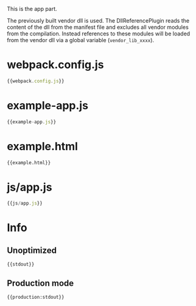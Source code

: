 This is the app part.

The previously built vendor dll is used. The DllReferencePlugin reads the content of the dll from the manifest file and excludes all vendor modules from the compilation. Instead references to these modules will be loaded from the vendor dll via a global variable (`vendor_lib_xxxx`).

# webpack.config.js

``` javascript
{{webpack.config.js}}
```

# example-app.js

``` javascript
{{example-app.js}}
```

# example.html

``` html
{{example.html}}
```

# js/app.js

``` javascript
{{js/app.js}}
```

# Info

## Unoptimized

```
{{stdout}}
```

## Production mode

```
{{production:stdout}}
```

<!-- @TODO:
  - [ ] examples/dll-mode-and-context
  - [ ] examples/dll-multiple
  - [ ] examples/dll-dependencies
-->
